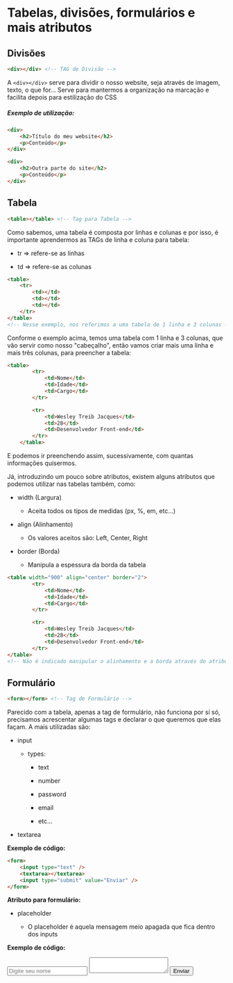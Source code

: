 # Tabelas, divisões, formulários e mais atributos

## Divisões

```html
<div></div> <!-- TAG de Divisão -->
```

A `<div></div>` serve para dividir o nosso website, seja através de imagem, texto, o que for... Serve para mantermos a organização na marcação e facilita depois para estilização do CSS

##### Exemplo de utilização:

```html
<div>
    <h2>Título do meu website</h2>
    <p>Conteúdo</p>
</div>

<div>
    <h2>Outra parte do site</h2>
    <p>Conteúdo</p>
</div>
```

## Tabela

```html
<table></table> <!-- Tag para Tabela -->
```

Como sabemos, uma tabela é composta por linhas e colunas e por isso, é importante aprendermos as TAGs de linha e coluna para tabela:

- tr => refere-se as linhas

- td => refere-se as colunas

```html
<table>
    <tr>
        <td></td>
        <td></td>
        <td></td>
    </tr>
</table>
<!-- Nesse exemplo, nos referimos a uma tabela de 1 linha e 3 colunas -->
```

Conforme o exemplo acima, temos uma tabela com 1 linha e 3 colunas, que vão servir como nosso "cabeçalho", então vamos criar mais uma linha e mais três colunas, para preencher a tabela:

```html
<table>
        <tr>
            <td>Nome</td>
            <td>Idade</td>
            <td>Cargo</td>
        </tr>

        <tr>
            <td>Wesley Treib Jacques</td>
            <td>28</td>
            <td>Desenvolvedor Front-end</td>
        </tr>
    </table>
```

E podemos ir preenchendo assim, sucessivamente, com quantas informações quisermos.

Já, introduzindo um pouco sobre atributos, existem alguns atributos que podemos utilizar nas tabelas também, como:

- width (Largura)
  
  - Aceita todos os tipos de medidas (px, %, em, etc...)

- align (Alinhamento)
  
  - Os valores aceitos são: Left, Center, Right

- border (Borda)
  
  - Manipula a espessura da borda da tabela

```html
<table width="900" align="center" border="2">
        <tr>
            <td>Nome</td>
            <td>Idade</td>
            <td>Cargo</td>
        </tr>

        <tr>
            <td>Wesley Treib Jacques</td>
            <td>28</td>
            <td>Desenvolvedor Front-end</td>
        </tr>
</table>
<!-- Não é indicado manipular o alinhamento e a borda através do atributos da tag, é boa prática de programação, deixar essa função diretamente para o CSS -->
```

## Formulário

```html
<form></form> <!-- Tag de Formulário -->
```

Parecido com a tabela, apenas a tag de formulário, não funciona por sí só, precisamos acrescentar algumas tags e declarar o que queremos que elas façam.
A mais utilizadas são:

- input
  
  - types:
    
    - text
    
    - number
    
    - password
    
    - email
    
    - etc...

- textarea

**Exemplo de código:**

```html
<form>
    <input type="text" />
    <textarea></textarea>
    <input type="submit" value="Enviar" />
</form>
```

**Atributo para formulário:**

- placeholder
  
  - O placeholder é aquela mensagem meio apagada que fica dentro dos inputs

**Exemplo de código:**

<form>
    <input type="text" placeholder="Digite seu nome"/>
    <textarea></textarea>
    <input type="submit" value="Enviar" />
</form>
